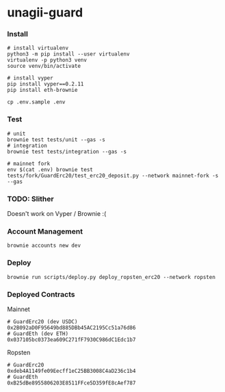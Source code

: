 # unagii-guard

### Install

```shell
# install virtualenv
python3 -m pip install --user virtualenv
virtualenv -p python3 venv
source venv/bin/activate

# install vyper
pip install vyper==0.2.11
pip install eth-brownie

cp .env.sample .env
```

### Test

```shell
# unit
brownie test tests/unit --gas -s
# integration
brownie test tests/integration --gas -s

# mainnet fork
env $(cat .env) brownie test tests/fork/GuardErc20/test_erc20_deposit.py --network mainnet-fork -s --gas
```

### TODO: Slither

Doesn't work on Vyper / Brownie :(

### Account Management

```shell
brownie accounts new dev
```

### Deploy

```shell
brownie run scripts/deploy.py deploy_ropsten_erc20 --network ropsten
```

### Deployed Contracts

Mainnet

```
# GuardErc20 (dev USDC)
0x2B092aD0F95649bd885DBb45AC2195Cc51a76d86
# GuardEth (dev ETH)
0x037105bc0373ea609C271fF7930C986dC1Edc1b7
```

Ropsten

```
# GuardErc20
0xdeb4A1149fe09Eecff1eC25BB3008C4aD236c1b4
# GuardEth
0xB25dBe8955806203E8511FFce5D359fE8cAef787
```
